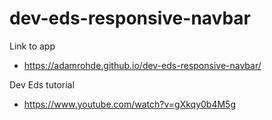 # dev-eds-responsive-navbar

Link to app
  - https://adamrohde.github.io/dev-eds-responsive-navbar/

Dev Eds tutorial
  - https://www.youtube.com/watch?v=gXkqy0b4M5g




